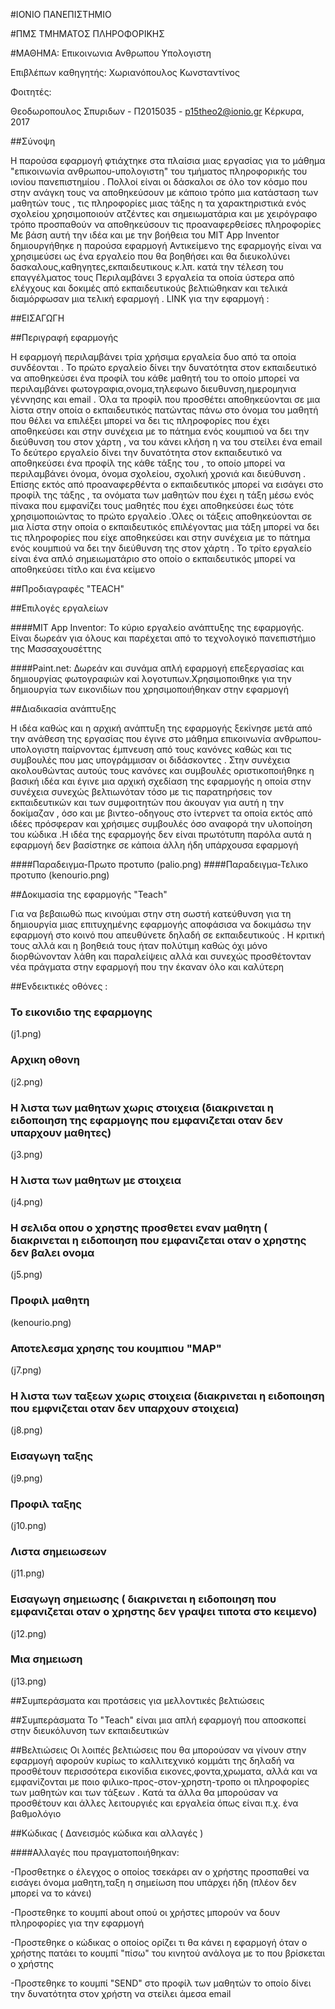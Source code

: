 #ΙΟΝΙΟ ΠΑΝΕΠΙΣΤΗΜΙΟ

#ΠΜΣ ΤΜΗΜΑΤΟΣ ΠΛΗΡΟΦΟΡΙΚΗΣ

#ΜΑΘΗΜΑ: Επικοινωνια Ανθρωπου Υπολογιστη

Επιβλέπων καθηγητής: Χωριανόπουλος Κωνσταντίνος

Φοιτητές:

Θεοδωροπουλος Σπυριδων - Π2015035 - p15theo2@ionio.gr
Κέρκυρα, 2017

##Σύνοψη

Η παρούσα εφαρμογή φτιάχτηκε στα πλαίσια μιας εργασίας για το μάθημα "επικοινωνία ανθρωπου-υπολογιστη" του τμήματος πληροφορικής του ιονίου πανεπιστημίου .
Πολλοί είναι οι δάσκαλοι σε όλο τον κόσμο που στην ανάγκη τους να αποθηκεύσουν με κάποιο τρόπο μια κατάσταση των μαθητών τους , τις πληροφορίες μιας τάξης η 
τα χαρακτηριστικά ενός σχολείου χρησιμοποιούν ατζέντες και σημειωματάρια και με χειρόγραφο τρόπο προσπαθούν να αποθηκεύσουν τις προαναφερθείσες πληροφορίες
Με βάση αυτή την ιδέα και με την βοήθεια του MIT App Inventor δημιουργήθηκε η παρούσα εφαρμογή 
Αντικείμενο της εφαρμογής είναι να χρησιμεύσει ως ένα εργαλείο που θα βοηθήσει και θα διευκολύνει δασκαλους,καθηγητες,εκπαιδευτικους κ.λπ. κατά την τέλεση του επαγγέλματος τους
Περιλαμβάνει 3 εργαλεία τα οποία ύστερα από ελέγχους και δοκιμές από εκπαιδευτικούς βελτιώθηκαν και τελικά διαμόρφωσαν μια τελική εφαρμογή .
LINK για την εφαρμογή :

##ΕΙΣΑΓΩΓΗ

##Περιγραφή εφαρμογής

Η εφαρμογή περιλαμβάνει τρία χρήσιμα εργαλεία δυο από τα οποία συνδέονται .
Το πρώτο εργαλείο δίνει την δυνατότητα στον εκπαιδευτικό να αποθηκεύσει ένα προφίλ του κάθε μαθητή του το οποίο μπορεί να περιλαμβάνει φωτογραφια,ονομα,τηλεφωνο
διευθυνση,ημερομηνια γέννησης και email . Όλα τα προφίλ που προσθέτει αποθηκεύονται σε μια λίστα στην οποία ο εκπαιδευτικός πατώντας πάνω στο όνομα
του μαθητή που θέλει να επιλέξει μπορεί να δει τις πληροφορίες που έχει αποθηκεύσει και στην συνέχεια  με το πάτημα ενός κουμπιού να δει την διεύθυνση του στον 
χάρτη , να του κάνει κλήση η να του στείλει ένα email
Το δεύτερο εργαλείο δίνει την δυνατότητα στον εκπαιδευτικό να αποθηκεύσει ένα προφίλ της κάθε τάξης του , το οποίο μπορεί να περιλαμβάνει όνομα, όνομα σχολείου,
σχολική χρονιά και διεύθυνση . Επίσης εκτός από προαναφερθέντα ο εκπαιδευτικός μπορεί να εισάγει στο προφίλ της τάξης , τα ονόματα των μαθητών που έχει η τάξη 
μέσω ενός πίνακα  που εμφανίζει τους μαθητές που έχει αποθηκεύσει έως τότε χρησιμοποιώντας το πρώτο εργαλείο .Όλες οι τάξεις αποθηκεύονται σε μια λίστα στην οποία 
ο εκπαιδευτικός επιλέγοντας μια τάξη μπορεί να δει τις πληροφορίες που είχε αποθηκεύσει και στην συνέχεια με το πάτημα ενός κουμπιού να δει την διεύθυνση της 
στον χάρτη .
Το τρίτο εργαλείο είναι ένα απλό σημειωματάριο στο οποίο ο εκπαιδευτικός μπορεί να αποθηκεύσει τίτλο και ένα κείμενο

##Προδιαγραφές "TEACH"



##Επιλογές εργαλείων 

####MIT App Inventor: 
Το κύριο εργαλείο ανάπτυξης της εφαρμογής. Είναι δωρεάν για όλους και παρέχεται από το τεχνολογικό πανεπιστήμιο της Μασσαχουσέττης 

####Paint.net:
Δωρεάν και συνάμα απλή εφαρμογή επεξεργασίας και δημιουργίας φωτογραφιών καi λογοτυπων.Χρησιμοποιθηκε για την δημιουργία των εικονιδίων που
χρησιμοποιήθηκαν στην εφαρμογή


##Διαδικασία ανάπτυξης

Η ιδέα καθώς και η αρχική ανάπτυξη της εφαρμογής ξεκίνησε μετά από την ανάθεση της εργασίας που έγινε στο μάθημα επικοινωνία ανθρωπου-υπολογιστη παίρνοντας 
έμπνευση από τους κανόνες καθώς και τις συμβουλές που μας υπογράμμισαν οι διδάσκοντες . Στην συνέχεια ακολουθώντας αυτούς τους κανόνες και συμβουλές 
οριστικοποιήθηκε η βασική ιδέα και έγινε μια αρχική σχεδίαση της εφαρμογής η οποία στην συνέχεια συνεχώς βελτιωνόταν τόσο με τις παρατηρήσεις τον εκπαιδευτικών 
και των συμφοιτητών που άκουγαν για αυτή η την δοκίμαζαν , όσο και με βιντεο-οδηγους στο ίντερνετ τα οποία εκτός από ιδέες πρόσφεραν 
και χρήσιμες συμβουλές όσο αναφορά την υλοποίηση του κώδικα .Η ιδέα της εφαρμογής δεν είναι πρωτότυπη παρόλα αυτά η εφαρμογή δεν βασίστηκε σε κάποια άλλη 
ήδη υπάρχουσα εφαρμογή

####Παραδειγμα-Πρωτο προτυπο
(palio.png)
####Παραδειγμα-Τελικο προτυπο
(kenourio.png)




##Δοκιμασία της εφαρμογής "Teach"

Για να βεβαιωθώ πως κινούμαι στην στη σωστή κατεύθυνση για τη δημιουργία μιας επιτυχημένης εφαρμογής αποφάσισα να δοκιμάσω την εφαρμογή στο κοινό που
απευθύνετε δηλαδή σε εκπαιδευτικούς . Η κριτική τους αλλά και η βοηθειά τους ήταν πολύτιμη καθώς όχι μόνο διορθώνονταν λάθη και παραλείψεις 
αλλά και συνεχώς προσθέτονταν νέα πράγματα στην εφαρμογή που την έκαναν όλο και καλύτερη 


##Ενδεικτικές οθόνες :

### Το εικονιδιο της εφαρμογης
(j1.png)

### Αρχικη οθονη
(j2.png)

### Η λιστα των μαθητων χωρις στοιχεια (διακρινεται η ειδοποιηση της εφαρμογης που εμφανιζεται οταν δεν υπαρχουν μαθητες)
(j3.png)

### Η λιστα των μαθητων με στοιχεια
(j4.png)

### Η σελιδα οπου ο χρηστης προσθετει εναν μαθητη ( διακρινεται η ειδοποιηση που εμφανιζεται οταν ο χρηστης δεν βαλει ονομα
(j5.png)

### Προφιλ μαθητη
(kenourio.png)

### Αποτελεσμα χρησης του κουμπιου "MAP"
(j7.png)

### Η λιστα των ταξεων χωρις στοιχεια (διακρινεται η ειδοποιηση που εμφνιζεται οταν δεν υπαρχουν στοιχεια)
(j8.png)

### Εισαγωγη ταξης
(j9.png)

### Προφιλ ταξης 
(j10.png)

### Λιστα σημειωσεων
(j11.png)

### Εισαγωγη σημειωσης ( διακρινεται η ειδοποιηση που εμφανιζεται οταν ο χρηστης δεν γραψει τιποτα στο κειμενο)
(j12.png)

### Μια σημειωση
(j13.png)




##Συμπεράσματα και προτάσεις για μελλοντικές βελτιώσεις

##Συμπεράσματα
To "Teach" είναι μια απλή εφαρμογή που αποσκοπεί στην διευκόλυνση των εκπαιδευτικών

##Βελτιώσεις
Οι λοιπές βελτιώσεις που θα μπορούσαν να γίνουν στην εφαρμογή αφορούν κυρίως το καλλιτεχνικό κομμάτι της δηλαδή να προσθέτουν περισσότερα εικονίδια
εικονες,φοντα,χρωματα, αλλά και να εμφανίζονται με ποιο φιλικο-προς-στον-χρηστη-τροπο οι πληροφορίες των μαθητών και των τάξεων . Κατά τα άλλα
θα μπορούσαν να προσθέτουν και άλλες λειτουργιές και εργαλεία όπως είναι π.χ. ένα βαθμολόγιο

##Κώδικας ( Δανεισμός κώδικα και αλλαγές )

####Αλλαγές που πραγματοποιήθηκαν:

-Προσθετηκε ο έλεγχος ο οποίος τσεκάρει αν ο χρήστης προσπαθεί να εισάγει όνομα μαθητη,ταξη η σημείωση που υπάρχει ήδη (πλέον δεν μπορεί να το κάνει)

-Προστεθηκε το κουμπί about οπού οι χρήστες μπορούν να δουν πληροφορίες για την εφαρμογή

-Προστεθηκε ο κώδικας ο οποίος ορίζει τι θα κάνει η εφαρμογή όταν ο χρήστης πατάει το κουμπί "πίσω" 
του κινητού ανάλογα με το που βρίσκεται ο χρήστης

-Προστεθηκε το κουμπί "SEND" στο προφίλ των μαθητών το οποίο δίνει την δυνατότητα στον χρήστη να στείλει άμεσα email 




